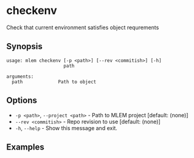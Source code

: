 # checkenv

Check that current environment satisfies object requrements

## Synopsis

```usage
usage: mlem checkenv [-p <path>] [--rev <commitish>] [-h]
                     path

arguments:
  path             Path to object
```

## Options

- `-p <path>`, `--project <path>` - Path to MLEM project [default: (none)]
- `--rev <commitish>` - Repo revision to use [default: (none)]
- `-h`, `--help` - Show this message and exit.

## Examples
